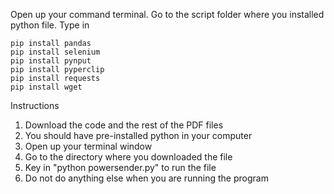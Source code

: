 Open up your command terminal. Go to the script folder where you installed python file. 
Type in 

	pip install pandas
	pip install selenium
	pip install pynput
	pip install pyperclip
	pip install requests
	pip install wget

Instructions
1. Download the code and the rest of the PDF files
2. You should have pre-installed python in your computer 
3. Open up your terminal window 
4. Go to the directory where you downloaded the file 
5. Key in "python powersender.py" to run the file 
6. Do not do anything else when you are running the program 
